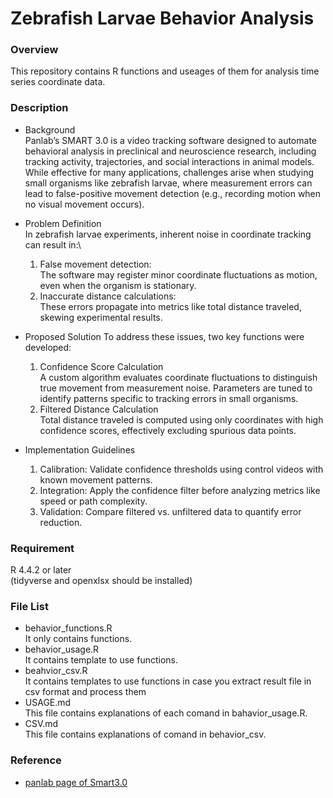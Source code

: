 # Zebrafish Larvae Behavior Analysis

### Overview
This repository contains R functions and useages of them for analysis time series coordinate data.

### Description
- Background\
Panlab’s SMART 3.0 is a video tracking software designed to automate behavioral analysis in preclinical and neuroscience research, including tracking activity, trajectories, and social interactions in animal models. While effective for many applications, challenges arise when studying small organisms like zebrafish larvae, where measurement errors can lead to false-positive movement detection (e.g., recording motion when no visual movement occurs).

- Problem Definition\
  In zebrafish larvae experiments, inherent noise in coordinate tracking can result in:\
  1. False movement detection:\
     The software may register minor coordinate fluctuations as motion, even when the organism is stationary.
  2. Inaccurate distance calculations:\
     These errors propagate into metrics like total distance traveled, skewing experimental results.

- Proposed Solution
  To address these issues, two key functions were developed:
  1. Confidence Score Calculation\
     A custom algorithm evaluates coordinate fluctuations to distinguish true movement from measurement noise. Parameters are tuned to identify patterns specific to tracking errors in small organisms.
  2. Filtered Distance Calculation\
   Total distance traveled is computed using only coordinates with high confidence scores, effectively excluding spurious data points.

- Implementation Guidelines
  1. Calibration: Validate confidence thresholds using control videos with known movement patterns.
  2. Integration: Apply the confidence filter before analyzing metrics like speed or path complexity.
  3. Validation: Compare filtered vs. unfiltered data to quantify error reduction.

### Requirement
R 4.4.2 or later\
(tidyverse and openxlsx should be installed)

### File List
- behavior_functions.R\
   It only contains functions.
- behavior_usage.R\
   It contains template to use functions.
- beahvior_csv.R\
  It contains templates to use functions in case you extract result file in csv format and process them
- USAGE.md\
  This file contains explanations of each comand in bahavior_usage.R.
- CSV.md\
  This file contains explanations of comand in behavior_csv.

### Reference
- [panlab page of Smart3.0](https://www.panlab.com/en/products/smart-video-tracking-software-panlab)
